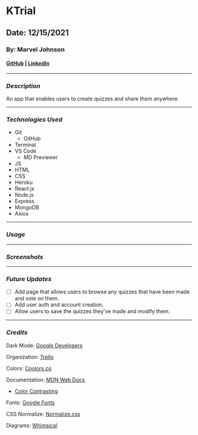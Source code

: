 # KTrial

## Date: 12/15/2021

### By: Marvel Johnson

#### [GitHub](https://github.com/Menthus123/) | [LinkedIn](https://www.linkedin.com/in/marvel-johnson-81b469119/)

---

### **_Description_**

An app that enables users to create quizzes and share them anywhere.

---

### **_Technologies Used_**

- Git
  - GitHub
- Terminal
- VS Code
  - MD Previewer
- JS
- HTML
- CSS
- Heroku
- React.js
- Node.js
- Express
- MongoDB
- Axios

---

### **_Usage_**

---

### **_Screenshots_**

---

### **_Future Updates_**

- [ ] Add page that allows users to browse any quizzes that have been made and vote on them.
- [ ] Add user auth and account creation.
- [ ] Allow users to save the quizzes they've made and modify them.

---

### **_Credits_**

Dark Mode: [Google Developers](https://web.dev/building-a-color-scheme/)

Organization: [Trello](https://trello.com/b/KDI5nk98/ktrial)

Colors: [Coolors.co](https://coolors.co/)

Documentation: [MDN Web Docs](https://developer.mozilla.org/en-US/)

- [Color Contrasting](https://webaim.org/resources/contrastchecker/)

Fonts: [Google Fonts](https://fonts.google.com/)

CSS Normalize: [Normalize.css](https://necolas.github.io/normalize.css/)

Diagrams: [Whimsical](https://whimsical.com/ktrial-V3Enr2DRppbN4WHohNTJNX)
